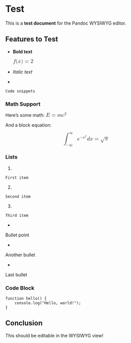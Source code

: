 <h1 data-pos="1:1-2:1" id="test-doc"><span data-pos="1:3-1:7">Test</span><span data-pos="1:7-1:8">&nbsp;</span></h1>
<div data-pos="3:1-4:1">
<p><span data-pos="3:1-3:5">This</span><span data-pos="3:5-3:6">
</span><span data-pos="3:6-3:8">is</span><span data-pos="3:8-3:9">
</span><span data-pos="3:9-3:10">a</span><span data-pos="3:10-3:11">
</span><span data-pos="3:11-3:28"><strong><span data-pos="3:13-3:17">test</span><span data-pos="3:17-3:18"> </span><span data-pos="3:18-3:26">document</span></strong></span><span data-pos="3:28-3:29"> </span><span data-pos="3:29-3:32">for</span><span data-pos="3:32-3:33"> </span><span data-pos="3:33-3:36">the</span><span data-pos="3:36-3:37"> </span><span data-pos="3:37-3:43">Pandoc</span><span data-pos="3:43-3:44">
</span><span data-pos="3:44-3:51">WYSIWYG</span><span data-pos="3:51-3:52"> </span><span data-pos="3:52-3:58">editor</span><span data-pos="3:58-3:59">.</span></p>
</div>
<h2 data-pos="6:1-7:1" id="features-to-test"><span data-pos="6:4-6:12">Features</span><span data-pos="6:12-6:13">
</span><span data-pos="6:13-6:15">to</span><span data-pos="6:15-6:16">
</span><span data-pos="6:16-6:20">Test</span></h2>
<div data-pos="8:1-20:1">
<ul>
<li><div data-pos="8:1-13:1">
<p><span data-pos="8:3-8:16"><strong><span data-pos="8:5-8:9">Bold</span><span data-pos="8:9-8:10"> </span><span data-pos="8:10-8:14">text</span></strong></span></p>
</div>
<div data-pos="8:1-13:1">
<p><span data-pos="11:3-11:13"><span class="math inline"><mjx-container class="MathJax CtxtMenu_Attached_0" jax="CHTML" tabindex="0" ctxtmenu_counter="0" style="font-size: 123.6%; position: relative;"><mjx-math class="MJX-TEX" aria-hidden="true"><mjx-mi class="mjx-i"><mjx-c class="mjx-c1D453 TEX-I"></mjx-c></mjx-mi><mjx-mo class="mjx-n"><mjx-c class="mjx-c28"></mjx-c></mjx-mo><mjx-mi class="mjx-i"><mjx-c class="mjx-c1D465 TEX-I"></mjx-c></mjx-mi><mjx-mo class="mjx-n"><mjx-c class="mjx-c29"></mjx-c></mjx-mo><mjx-mo class="mjx-n" space="4"><mjx-c class="mjx-c3D"></mjx-c></mjx-mo><mjx-mn class="mjx-n" space="4"><mjx-c class="mjx-c32"></mjx-c></mjx-mn></mjx-math><mjx-assistive-mml unselectable="on" display="inline"><math xmlns="http://www.w3.org/1998/Math/MathML"><mi>f</mi><mo stretchy="false">(</mo><mi>x</mi><mo stretchy="false">)</mo><mo>=</mo><mn>2</mn></math></mjx-assistive-mml></mjx-container></span></span></p>
</div></li>
<li><div data-pos="13:1-17:1">
<p><span data-pos="13:4-13:17"><em><span data-pos="13:5-13:11">Italic</span><span data-pos="13:11-13:12">
</span><span data-pos="13:12-13:16">text</span></em></span></p>
</div></li>
<li></li>
</ul>
</div>
<div data-pos="19:3-20:1">
<p><code data-pos="19:3-19:18">Code snippets</code></p>
</div>
<h3 data-pos="24:1-25:1" id="math-support"><span data-pos="24:5-24:9">Math</span><span data-pos="24:9-24:10">
</span><span data-pos="24:10-24:17">Support</span></h3>
<div data-pos="26:1-27:1">
<p><span data-pos="26:1-26:5">Here</span><span data-pos="26:5-26:6">’</span><span data-pos="26:6-26:7">s</span><span data-pos="26:7-26:8"> </span><span data-pos="26:8-26:12">some</span><span data-pos="26:12-26:13">
</span><span data-pos="26:13-26:17">math</span><span data-pos="26:17-26:18">:</span><span data-pos="26:18-26:19">
</span><span data-pos="26:19-26:31"><span class="math inline"><mjx-container class="MathJax CtxtMenu_Attached_0" jax="CHTML" tabindex="0" ctxtmenu_counter="1" style="font-size: 123.6%; position: relative;"><mjx-math class="MJX-TEX" aria-hidden="true"><mjx-mi class="mjx-i"><mjx-c class="mjx-c1D438 TEX-I"></mjx-c></mjx-mi><mjx-mo class="mjx-n" space="4"><mjx-c class="mjx-c3D"></mjx-c></mjx-mo><mjx-mi class="mjx-i" space="4"><mjx-c class="mjx-c1D45A TEX-I"></mjx-c></mjx-mi><mjx-msup><mjx-mi class="mjx-i"><mjx-c class="mjx-c1D450 TEX-I"></mjx-c></mjx-mi><mjx-script style="vertical-align: 0.363em;"><mjx-texatom size="s" texclass="ORD"><mjx-mn class="mjx-n"><mjx-c class="mjx-c32"></mjx-c></mjx-mn></mjx-texatom></mjx-script></mjx-msup></mjx-math><mjx-assistive-mml unselectable="on" display="inline"><math xmlns="http://www.w3.org/1998/Math/MathML"><mi>E</mi><mo>=</mo><mi>m</mi><msup><mi>c</mi><mrow data-mjx-texclass="ORD"><mn>2</mn></mrow></msup></math></mjx-assistive-mml></mjx-container></span></span></p>
</div>
<div data-pos="28:1-29:1">
<p><span data-pos="28:1-28:4">And</span><span data-pos="28:4-28:5">
</span><span data-pos="28:5-28:6">a</span><span data-pos="28:6-28:7">
</span><span data-pos="28:7-28:12">block</span><span data-pos="28:12-28:13"> </span><span data-pos="28:13-28:21">equation</span><span data-pos="28:21-28:22">:</span></p>
</div>
<div data-pos="30:1-31:1">
<p><span data-pos="30:1-30:55"><span class="math display"><mjx-container class="MathJax CtxtMenu_Attached_0" jax="CHTML" display="true" tabindex="0" ctxtmenu_counter="2" style="font-size: 123.6%; position: relative;"><mjx-math display="true" class="MJX-TEX" aria-hidden="true" style="margin-left: 0px; margin-right: 0px;"><mjx-msubsup><mjx-mo class="mjx-lop"><mjx-c class="mjx-c222B TEX-S2"></mjx-c></mjx-mo><mjx-script style="vertical-align: -0.896em; margin-left: -0.388em;"><mjx-texatom size="s" texclass="ORD" style="margin-left: 0.647em;"><mjx-mi class="mjx-n"><mjx-c class="mjx-c221E"></mjx-c></mjx-mi></mjx-texatom><mjx-spacer style="margin-top: 1.564em;"></mjx-spacer><mjx-texatom size="s" texclass="ORD"><mjx-mo class="mjx-n"><mjx-c class="mjx-c2212"></mjx-c></mjx-mo><mjx-mi class="mjx-n"><mjx-c class="mjx-c221E"></mjx-c></mjx-mi></mjx-texatom></mjx-script></mjx-msubsup><mjx-msup space="2"><mjx-mi class="mjx-i"><mjx-c class="mjx-c1D452 TEX-I"></mjx-c></mjx-mi><mjx-script style="vertical-align: 0.413em;"><mjx-texatom size="s" texclass="ORD"><mjx-mo class="mjx-n"><mjx-c class="mjx-c2212"></mjx-c></mjx-mo><mjx-msup><mjx-mi class="mjx-i"><mjx-c class="mjx-c1D465 TEX-I"></mjx-c></mjx-mi><mjx-script style="vertical-align: 0.363em;"><mjx-texatom size="s" texclass="ORD"><mjx-mn class="mjx-n"><mjx-c class="mjx-c32"></mjx-c></mjx-mn></mjx-texatom></mjx-script></mjx-msup></mjx-texatom></mjx-script></mjx-msup><mjx-mi class="mjx-i"><mjx-c class="mjx-c1D451 TEX-I"></mjx-c></mjx-mi><mjx-mi class="mjx-i"><mjx-c class="mjx-c1D465 TEX-I"></mjx-c></mjx-mi><mjx-mo class="mjx-n" space="4"><mjx-c class="mjx-c3D"></mjx-c></mjx-mo><mjx-msqrt space="4"><mjx-sqrt><mjx-surd><mjx-mo class="mjx-n"><mjx-c class="mjx-c221A"></mjx-c></mjx-mo></mjx-surd><mjx-box style="padding-top: 0.334em;"><mjx-mi class="mjx-i"><mjx-c class="mjx-c1D70B TEX-I"></mjx-c></mjx-mi></mjx-box></mjx-sqrt></mjx-msqrt></mjx-math><mjx-assistive-mml unselectable="on" display="block"><math xmlns="http://www.w3.org/1998/Math/MathML" display="block"><msubsup><mo data-mjx-texclass="OP">∫</mo><mrow data-mjx-texclass="ORD"><mo>−</mo><mi mathvariant="normal">∞</mi></mrow><mrow data-mjx-texclass="ORD"><mi mathvariant="normal">∞</mi></mrow></msubsup><msup><mi>e</mi><mrow data-mjx-texclass="ORD"><mo>−</mo><msup><mi>x</mi><mrow data-mjx-texclass="ORD"><mn>2</mn></mrow></msup></mrow></msup><mi>d</mi><mi>x</mi><mo>=</mo><msqrt><mi>π</mi></msqrt></math></mjx-assistive-mml></mjx-container></span></span></p>
</div>
<h3 data-pos="33:1-34:1" id="lists"><span data-pos="33:5-33:10">Lists</span></h3>
<div data-pos="35:1-38:1">
<ol type="1">
<li></li>
</ol>
</div>
<pre data-pos="37:5-38:1"><code>First item</code></pre>
<div data-pos="41:1-44:1">
<ol start="2" type="1">
<li></li>
</ol>
</div>
<pre data-pos="43:5-44:1"><code>Second item</code></pre>
<div data-pos="47:1-50:1">
<ol start="3" type="1">
<li></li>
</ol>
</div>
<pre data-pos="49:5-50:1"><code>Third item</code></pre>
<div data-pos="53:1-56:1">
<ul>
<li></li>
</ul>
</div>
<div data-pos="55:3-56:1">
<p><span data-pos="55:3-55:9">Bullet</span><span data-pos="55:9-55:10">
</span><span data-pos="55:10-55:15">point</span></p>
</div>
<div data-pos="59:1-62:1">
<ul>
<li></li>
</ul>
</div>
<div data-pos="61:3-62:1">
<p><span data-pos="61:3-61:10">Another</span><span data-pos="61:10-61:11"> </span><span data-pos="61:11-61:17">bullet</span></p>
</div>
<div data-pos="65:1-68:1">
<ul>
<li></li>
</ul>
</div>
<div data-pos="67:3-68:1">
<p><span data-pos="67:3-67:7">Last</span><span data-pos="67:7-67:8">
</span><span data-pos="67:8-67:14">bullet</span></p>
</div>
<h3 data-pos="72:1-73:1" id="code-block"><span data-pos="72:5-72:9">Code</span><span data-pos="72:9-72:10">
</span><span data-pos="72:10-72:15">Block</span></h3>
<pre data-pos="74:5-75:1;75:5-76:1;76:5-77:1"><code>function hello() {
    console.log("Hello, world!");
}</code></pre>
<h2 data-pos="79:1-80:1" id="conclusion"><span data-pos="79:4-79:14">Conclusion</span></h2>
<div data-pos="81:1-82:1">
<p><span data-pos="81:1-81:5">This</span><span data-pos="81:5-81:6">
</span><span data-pos="81:6-81:12">should</span><span data-pos="81:12-81:13"> </span><span data-pos="81:13-81:15">be</span><span data-pos="81:15-81:16">
</span><span data-pos="81:16-81:24">editable</span><span data-pos="81:24-81:25"> </span><span data-pos="81:25-81:27">in</span><span data-pos="81:27-81:28">
</span><span data-pos="81:28-81:31">the</span><span data-pos="81:31-81:32"> </span><span data-pos="81:32-81:39">WYSIWYG</span><span data-pos="81:39-81:40">
</span><span data-pos="81:40-81:44">view</span><span data-pos="81:44-81:45">!</span></p>
</div>
